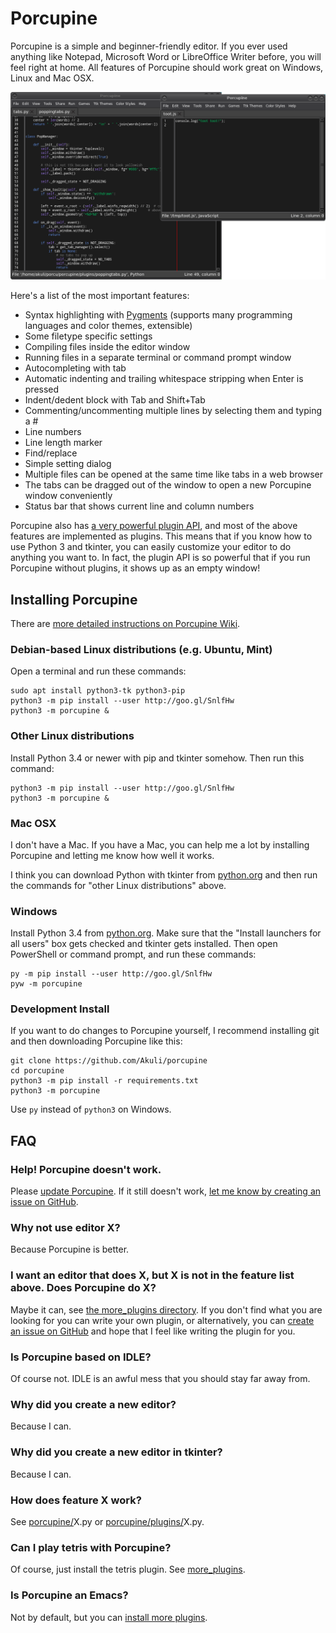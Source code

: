 # Porcupine

Porcupine is a simple and beginner-friendly editor. If you ever used anything
like Notepad, Microsoft Word or LibreOffice Writer before, you will feel right
at home. All features of Porcupine should work great on Windows, Linux and Mac
OSX.

![Screenshot.](screenshot.png)

Here's a list of the most important features:

- Syntax highlighting with [Pygments][] (supports many programming languages
  and color themes, extensible)
- Some filetype specific settings
- Compiling files inside the editor window
- Running files in a separate terminal or command prompt window
- Autocompleting with tab
- Automatic indenting and trailing whitespace stripping when Enter is pressed
- Indent/dedent block with Tab and Shift+Tab
- Commenting/uncommenting multiple lines by selecting them and typing a #
- Line numbers
- Line length marker
- Find/replace
- Simple setting dialog
- Multiple files can be opened at the same time like tabs in a web browser
- The tabs can be dragged out of the window to open a new Porcupine window
  conveniently
- Status bar that shows current line and column numbers

[Pygments]: http://pygments.org/

Porcupine also has [a very powerful plugin
API](https://akuli.github.io/porcupine/), and most of the above features are
implemented as plugins. This means that if you know how to use Python 3 and
tkinter, you can easily customize your editor to do anything you want to. In
fact, the plugin API is so powerful that if you run Porcupine without plugins,
it shows up as an empty window!

## Installing Porcupine

There are [more detailed instructions on Porcupine
Wiki](https://github.com/Akuli/porcupine/wiki/Installing-and-Running-Porcupine).

### Debian-based Linux distributions (e.g. Ubuntu, Mint)

Open a terminal and run these commands:

    sudo apt install python3-tk python3-pip
    python3 -m pip install --user http://goo.gl/SnlfHw
    python3 -m porcupine &

### Other Linux distributions

Install Python 3.4 or newer with pip and tkinter somehow. Then run this
command:

    python3 -m pip install --user http://goo.gl/SnlfHw
    python3 -m porcupine &

### Mac OSX

I don't have a Mac. If you have a Mac, you can help me a lot by installing
Porcupine and letting me know how well it works.

I think you can download Python with tkinter from
[python.org](https://www.python.org/) and then run the commands for
"other Linux distributions" above.

### Windows

Install Python 3.4 from [python.org](https://www.python.org/). Make sure that
the "Install launchers for all users" box gets checked and tkinter gets
installed. Then open PowerShell or command prompt, and run these commands:

    py -m pip install --user http://goo.gl/SnlfHw
    pyw -m porcupine

### Development Install

If you want to do changes to Porcupine yourself, I recommend installing git and
then downloading Porcupine like this:

    git clone https://github.com/Akuli/porcupine
    cd porcupine
    python3 -m pip install -r requirements.txt
    python3 -m porcupine

Use `py` instead of `python3` on Windows.

## FAQ

### Help! Porcupine doesn't work.
Please [update Porcupine](https://github.com/Akuli/porcupine/wiki/Installing-and-Running-Porcupine#updating-porcupine).
If it still doesn't work, [let me know by creating an issue on
GitHub](http://github.com/Akuli/porcupine/issues/new).

### Why not use editor X?
Because Porcupine is better.

### I want an editor that does X, but X is not in the feature list above. Does Porcupine do X?
Maybe it can, see [the more_plugins directory](more_plugins/). If you don't
find what you are looking for you can write your own plugin, or alternatively,
you can [create an issue on GitHub](https://github.com/Akuli/porcupine/issues/new)
and hope that I feel like writing the plugin for you.

### Is Porcupine based on IDLE?
Of course not. IDLE is an awful mess that you should stay far away from.

### Why did you create a new editor?
Because I can.

### Why did you create a new editor in tkinter?
Because I can.

### How does feature X work?
See [porcupine/](porcupine/)X.py or [porcupine/plugins/](porcupine/plugins/)X.py.

### Can I play tetris with Porcupine?
Of course, just install the tetris plugin. See [more_plugins](more_plugins/).

### Is Porcupine an Emacs?
Not by default, but you can [install more plugins](more_plugins/).

